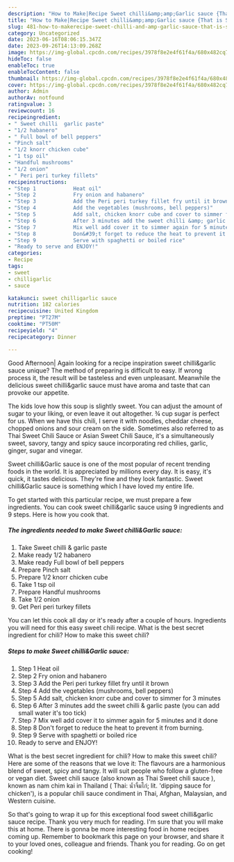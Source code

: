 ```yaml
---
description: "How to Make|Recipe Sweet chilli&amp;amp;Garlic sauce {That is Simple"
title: "How to Make|Recipe Sweet chilli&amp;amp;Garlic sauce {That is Simple"
slug: 481-how-to-makerecipe-sweet-chilli-and-amp-garlic-sauce-that-is-simple
category: Uncategorized
date: 2023-06-16T08:06:15.347Z
date: 2023-09-26T14:13:09.268Z
image: https://img-global.cpcdn.com/recipes/3978f8e2e4f61f4a/680x482cq70/sweet-chilligarlic-sauce-recipe-main-photo.jpg
hideToc: false
enableToc: true
enableTocContent: false
thumbnail: https://img-global.cpcdn.com/recipes/3978f8e2e4f61f4a/680x482cq70/sweet-chilligarlic-sauce-recipe-main-photo.jpg
cover: https://img-global.cpcdn.com/recipes/3978f8e2e4f61f4a/680x482cq70/sweet-chilligarlic-sauce-recipe-main-photo.jpg
author: Admin
authorAv: notfound
ratingvalue: 3
reviewcount: 16
recipeingredient:
- " Sweet chilli  garlic paste"
- "1/2 habanero"
- " Full bowl of bell peppers"
- "Pinch salt"
- "1/2 knorr chicken cube"
- "1 tsp oil"
- "Handful mushrooms"
- "1/2 onion"
- " Peri peri turkey fillets"
recipeinstructions:
- "Step 1            Heat oil"
- "Step 2            Fry onion and habanero"
- "Step 3            Add the Peri peri turkey fillet fry until it brown"
- "Step 4            Add the vegetables (mushrooms, bell peppers)"
- "Step 5            Add salt, chicken knorr cube and cover to simmer for 3 minutes"
- "Step 6            After 3 minutes add the sweet chilli &amp; garlic paste (you can add small water it&#39;s too tick)"
- "Step 7            Mix well add cover it to simmer again for 5 minutes and it done"
- "Step 8            Don&#39;t forget to reduce the heat to prevent it from burning."
- "Step 9            Serve with spaghetti or boiled rice"
- "Ready to serve and ENJOY!"
categories:
- Recipe
tags:
- sweet
- chilligarlic
- sauce

katakunci: sweet chilligarlic sauce 
nutrition: 182 calories
recipecuisine: United Kingdom
preptime: "PT27M"
cooktime: "PT50M"
recipeyield: "4"
recipecategory: Dinner

---
```



Good Afternoon| Again looking for a recipe inspiration sweet chilli&amp;garlic sauce unique? The method of preparing is difficult to easy. If wrong process it, the result will be tasteless and even unpleasant. Meanwhile the delicious sweet chilli&amp;garlic sauce must have aroma and taste that can provoke our appetite.





The kids love how this soup is slightly sweet. You can adjust the amount of sugar to your liking, or even leave it out altogether. ¾ cup sugar is perfect for us. When we have this chili, I serve it with noodles, cheddar cheese, chopped onions and sour cream on the side. Sometimes also referred to as Thai Sweet Chili Sauce or Asian Sweet Chili Sauce, it&#39;s a simultaneously sweet, savory, tangy and spicy sauce incorporating red chilies, garlic, ginger, sugar and vinegar.

Sweet chilli&amp;Garlic sauce is one of the most popular of recent trending foods in the world. It is appreciated by millions every day. It is easy, it's quick, it tastes delicious. They're fine and they look fantastic. Sweet chilli&amp;Garlic sauce is something which I have loved my entire life.


To get started with this particular recipe, we must prepare a few ingredients. You can cook sweet chilli&amp;garlic sauce using 9 ingredients and 9 steps. Here is how you cook that.

<!--inarticleads1-->

##### The ingredients needed to make Sweet chilli&amp;Garlic sauce:

1. Take  Sweet chilli &amp; garlic paste
1. Make ready 1/2 habanero
1. Make ready  Full bowl of bell peppers
1. Prepare Pinch salt
1. Prepare 1/2 knorr chicken cube
1. Take 1 tsp oil
1. Prepare Handful mushrooms
1. Take 1/2 onion
1. Get  Peri peri turkey fillets


You can let this cook all day or it&#39;s ready after a couple of hours. Ingredients you will need for this easy sweet chili recipe. What is the best secret ingredient for chili? How to make this sweet chili? 

<!--inarticleads2-->

##### Steps to make Sweet chilli&amp;Garlic sauce:

1. Step 1            Heat oil
1. Step 2            Fry onion and habanero
1. Step 3            Add the Peri peri turkey fillet fry until it brown
1. Step 4            Add the vegetables (mushrooms, bell peppers)
1. Step 5            Add salt, chicken knorr cube and cover to simmer for 3 minutes
1. Step 6            After 3 minutes add the sweet chilli &amp; garlic paste (you can add small water it&#39;s too tick)
1. Step 7            Mix well add cover it to simmer again for 5 minutes and it done
1. Step 8            Don&#39;t forget to reduce the heat to prevent it from burning.
1. Step 9            Serve with spaghetti or boiled rice
1. Ready to serve and ENJOY!

What is the best secret ingredient for chili? How to make this sweet chili? Here are some of the reasons that we love it: The flavours are a harmonious blend of sweet, spicy and tangy. It will suit people who follow a gluten-free or vegan diet. Sweet chili sauce (also known as Thai Sweet chili sauce ), known as nam chim kai in Thailand ( Thai: น้ำจิ้มไก่; lit. &#39;dipping sauce for chicken&#39;), is a popular chili sauce condiment in Thai, Afghan, Malaysian, and Western cuisine. 

So that's going to wrap it up for this exceptional food sweet chilli&amp;garlic sauce recipe. Thank you very much for reading. I'm sure that you will make this at home. There is gonna be more interesting food in home recipes coming up. Remember to bookmark this page on your browser, and share it to your loved ones, colleague and friends. Thank you for reading. Go on get cooking!
